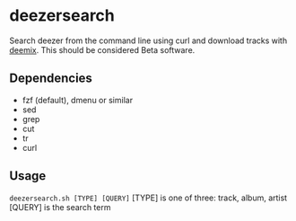 # deezersearch
Search deezer from the command line using curl and download tracks with [deemix](https://git.rip/RemixDev/deemix).
This should be considered Beta software.

## Dependencies
- fzf (default), dmenu or similar
- sed
- grep
- cut
- tr
- curl

## Usage
`deezersearch.sh [TYPE] [QUERY]`
[TYPE] is one of three: track, album, artist
[QUERY] is the search term
